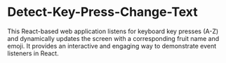 # Detect-Key-Press-Change-Text
This React-based web application listens for keyboard key presses (A-Z) and dynamically updates the screen with a corresponding fruit name and emoji. It provides an interactive and engaging way to demonstrate event listeners in React.
